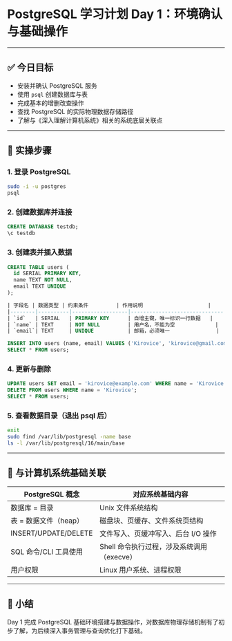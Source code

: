 
# PostgreSQL 学习计划 Day 1：环境确认与基础操作

---

## ✅ 今日目标

- 安装并确认 PostgreSQL 服务
- 使用 `psql` 创建数据库与表
- 完成基本的增删改查操作
- 查找 PostgreSQL 的实际物理数据存储路径
- 了解与《深入理解计算机系统》相关的系统底层关联点

---

## 🧪 实操步骤

### 1. 登录 PostgreSQL

```bash
sudo -i -u postgres
psql
```

### 2. 创建数据库并连接

```sql
CREATE DATABASE testdb;
\c testdb
```

### 3. 创建表并插入数据

```sql
CREATE TABLE users (
  id SERIAL PRIMARY KEY,
  name TEXT NOT NULL,
  email TEXT UNIQUE
);

| 字段名 | 数据类型 | 约束条件         | 作用说明                     |
|--------|----------|------------------|------------------------------|
| `id`   | SERIAL   | PRIMARY KEY      | 自增主键，唯一标识一行数据   |
| `name` | TEXT     | NOT NULL         | 用户名，不能为空             |
| `email`| TEXT     | UNIQUE           | 邮箱，必须唯一               |

INSERT INTO users (name, email) VALUES ('Kirovice', 'kirovice@gmail.com');
SELECT * FROM users;
```

### 4. 更新与删除

```sql
UPDATE users SET email = 'kirovice@example.com' WHERE name = 'Kirovice';
DELETE FROM users WHERE name = 'Kirovice';
SELECT * FROM users;
```

### 5. 查看数据目录（退出 psql 后）

```bash
exit
sudo find /var/lib/postgresql -name base
ls -l /var/lib/postgresql/16/main/base
```

---

## 🧠 与计算机系统基础关联

| PostgreSQL 概念         | 对应系统基础内容                           |
|------------------------|--------------------------------------------|
| 数据库 = 目录          | Unix 文件系统结构                          |
| 表 = 数据文件（heap）  | 磁盘块、页缓存、文件系统页结构             |
| INSERT/UPDATE/DELETE   | 文件写入、页缓冲写入、后台 I/O 操作       |
| SQL 命令/CLI 工具使用   | Shell 命令执行过程，涉及系统调用（execve） |
| 用户权限               | Linux 用户系统、进程权限                   |

---

## 📌 小结

Day 1 完成 PostgreSQL 基础环境搭建与数据操作，对数据库物理存储机制有了初步了解，为后续深入事务管理与查询优化打下基础。

